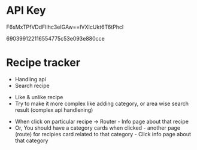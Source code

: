 # API Key

F6sMxTPfVDdFIlhc3eIGAw==IVXIcUkt6T6tPhcl

690399122116554775c53e093e880cce

# Recipe tracker

- Handling api
- Search recipe

<!-- Todo -->

- Like & unlike recipe
- Try to make it more complex like adding category, or area wise search result (complex api handlening)

<!-- One Step ahead -->

- When click on particular recipe -> Router - Info page about that recipe
- Or, You should have a category cards when clicked - another page (route) for recipies card related to that category - Click info page about that category
